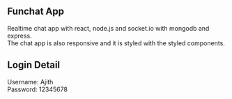 ## Funchat App

Realtime chat app with react, node.js and socket.io with mongodb and express.<br/>
The chat app is also responsive and it is styled with the styled components.

## Login Detail

Username: Ajith<br/>
Password: 12345678
